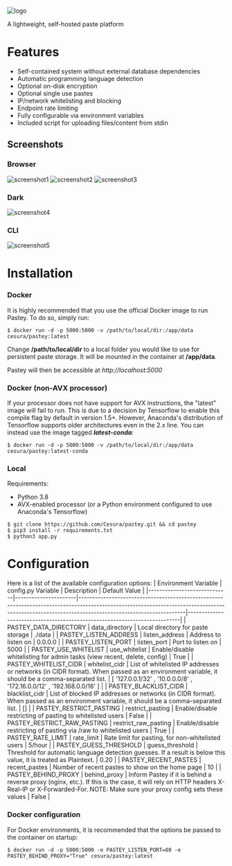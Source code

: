 ![logo](https://i.imgur.com/W22RFJZ.png)

A lightweight, self-hosted paste platform

# Features
* Self-contained system without external database dependencies
* Automatic programming language detection
* Optional on-disk encryption
* Optional single use pastes
* IP/network whitelisting and blocking
* Endpoint rate limiting
* Fully configurable via environment variables
* Included script for uploading files/content from stdin


## Screenshots
### Browser
![screenshot1](https://i.imgur.com/QK9L6A5.png)
![screenshot2](https://i.imgur.com/G2Ur9Xu.png)
![screenshot3](https://i.imgur.com/8dEy9qT.png)
### Dark
![screenshot4](https://i.imgur.com/U6QRU9S.png)
### CLI
![screenshot5](https://i.imgur.com/FFWGe43.png)

# Installation
### Docker
It is highly recommended that you use the official Docker image to run Pastey. To do so, simply run:
```
$ docker run -d -p 5000:5000 -v /path/to/local/dir:/app/data cesura/pastey:latest
```
Change **/path/to/local/dir** to a local folder you would like to use for persistent paste storage. It will be mounted in the container at **/app/data**.

Pastey will then be accessible at *http://localhost:5000*

### Docker (non-AVX processor)
If your processor does not have support for AVX instructions, the "latest" image will fail to run. This is due to a decision by Tensorflow to enable this compile flag by default in version 1.5+. However, Anaconda's distribution of Tensorflow supports older architectures even in the 2.x line. You can instead use the image tagged ***latest-conda***:
```
$ docker run -d -p 5000:5000 -v /path/to/local/dir:/app/data cesura/pastey:latest-conda
```

### Local
Requirements:
* Python 3.8
* AVX-enabled processor (or a Python environment configured to use Anaconda's Tensorflow)

```
$ git clone https://github.com/Cesura/pastey.git && cd pastey
$ pip3 install -r requirements.txt
$ python3 app.py 
```
# Configuration
Here is a list of the available configuration options:
| Environment Variable        | config.py Variable   | Description                                                                                                                                                                                      | Default Value                                                             |
|-----------------------------|----------------------|--------------------------------------------------------------------------------------------------------------------------------------------------------------------------------------------------|---------------------------------------------------------------------------|
| PASTEY_DATA_DIRECTORY       | data_directory       | Local directory for paste storage                                                                                                                                                                | ./data                                                                    |
| PASTEY_LISTEN_ADDRESS       | listen_address       | Address to listen on                                                                                                                                                                             | 0.0.0.0                                                                   |
| PASTEY_LISTEN_PORT          | listen_port          | Port to listen on                                                                                                                                                                                | 5000                                                                      |
| PASTEY_USE_WHITELIST        | use_whitelist        | Enable/disable whitelisting for admin tasks (view recent, delete, config)                                                                                                                        | True                                                                      |
| PASTEY_WHITELIST_CIDR       | whitelist_cidr       | List of whitelisted IP addresses or networks (in CIDR format). When passed as an environment variable, it should be a comma-separated list.                                                      | [ '127.0.0.1/32' ,  '10.0.0.0/8' ,  '172.16.0.0/12' ,  '192.168.0.0/16' ] |
| PASTEY_BLACKLIST_CIDR       | blacklist_cidr       | List of blocked IP addresses or networks (in CIDR format). When passed as an environment variable, it should be a comma-separated list.                                                          | []                                                                        |
| PASTEY_RESTRICT_PASTING     | restrict_pasting     | Enable/disable restricting of pasting to whitelisted users                                                                                                                                       | False                                                                     |
| PASTEY_RESTRICT_RAW_PASTING | restrict_raw_pasting | Enable/disable restricting of pasting via /raw to whitelisted users                                                                                                                              | True                                                                      |
| PASTEY_RATE_LIMIT           | rate_limit           | Rate limit for pasting, for non-whitelisted users                                                                                                                                                | 5/hour                                                                    |
| PASTEY_GUESS_THRESHOLD      | guess_threshold      | Threshold for automatic language detection guesses. If a result is below this value, it is treated as Plaintext.                                                                                 | 0.20                                                                      |
| PASTEY_RECENT_PASTES        | recent_pastes        | Number of recent pastes to show on the home page                                                                                                                                                 | 10                                                                        |
| PASTEY_BEHIND_PROXY         | behind_proxy         | Inform Pastey if it is behind a reverse proxy (nginx, etc.). If this is the case, it will rely on HTTP headers X-Real-IP or X-Forwarded-For. NOTE: Make sure your proxy config sets these values | False                                                                     |

### Docker configuration
For Docker environments, it is recommended that the options be passed to the container on startup: 
```
$ docker run -d -p 5000:5000 -e PASTEY_LISTEN_PORT=80 -e PASTEY_BEHIND_PROXY="True" cesura/pastey:latest
```
